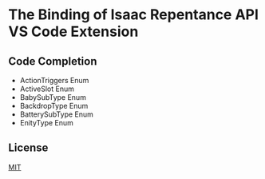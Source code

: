 # The Binding of Isaac Repentance API VS Code Extension
## Code Completion
- ActionTriggers Enum
- ActiveSlot Enum
- BabySubType Enum
- BackdropType Enum
- BatterySubType Enum
- EnityType Enum
## License
[MIT](https://github.com/MochicStudio/isaac-repentance-vscode-ext/blob/master/LICENSE)